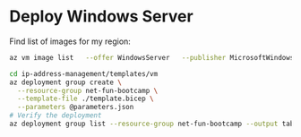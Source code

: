 # Deploy Windows Server

Find list of images for my region:
```sh
az vm image list   --offer WindowsServer   --publisher MicrosoftWindowsServer   --sku 2025-datacenter-azure-edition   --all   --location eastus2   --output table
```

```sh
cd ip-address-management/templates/vm
az deployment group create \
  --resource-group net-fun-bootcamp \
  --template-file ./template.bicep \
  --parameters @parameters.json
# Verify the deployment
az deployment group list --resource-group net-fun-bootcamp --output table

```
